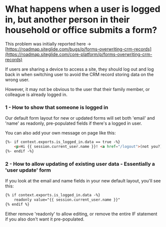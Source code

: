 # What happens when a user is logged in, but another person in their household or office submits a form?

This problem was initially reported here -> [https://roadmap.siteglide.com/bugs/p/forms-overwriting-crm-records](https://roadmap.siteglide.com/core-platform/p/forms-overwriting-crm-records)

If users are sharing a device to access a site, they should log out and log back in when switching user to avoid the CRM record storing data on the wrong user.

However, it may not be obvious to the user that their family member, or colleague is already logged in.

### 1 - How to show that someone is logged in

Our default form layout for new or updated forms will set both 'email' and 'name' as readonly, pre-populated fields if there's a logged in user.

You can also add your own message on page like this:

```html
{%- if context.exports.is_logged_in.data == true -%}
    <p>Hi {{ session.current_user.name }}! <a href="/logout">(not you?)</a></p>
{%- endif -%}
```

### 2 - How to allow updating of existing user data - Essentially a 'user update' form

If you look at the email and name fields in your new default layout, you'll see this:

```html
{% if context.exports.is_logged_in.data -%}
    readonly value="{{ session.current_user.name }}"
{% endif %}
```

Either remove 'readonly' to allow editing, or remove the entire IF statement if you also don't want it pre-populated.